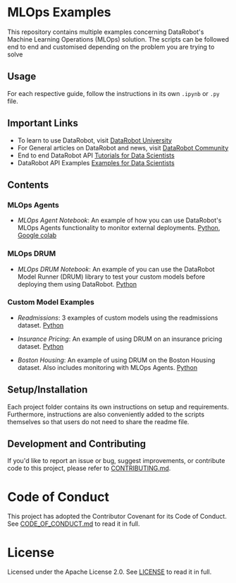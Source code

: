 # MLOps Examples

This repository contains multiple examples concerning DataRobot's Machine Learning Operations (MLOps) solution. The scripts can be followed end to end and customised depending on the problem you are trying to solve

## Usage

For each respective guide, follow the instructions in its own `.ipynb` or `.py` file.

## Important Links

- To learn to use DataRobot, visit [DataRobot University](https://university.datarobot.com/)
- For General articles on DataRobot and news, visit [DataRobot Community](https://community.datarobot.com/)
- End to end DataRobot API [Tutorials for Data Scientists](https://github.com/datarobot-community/tutorials-for-data-scientists)
- DataRobot API Examples [Examples for Data Scientists](https://github.com/datarobot-community/examples-for-data-scientists)

## Contents

### MLOps Agents
- *MLOps Agent Notebook*: An example of how you can use DataRobot's MLOps Agents functionality to monitor external deployments. [Python](https://github.com/datarobot-community/mlops-examples/tree/master/MLOps%20Agent), [Google colab](https://colab.research.google.com/drive/1fS_sy2L96PsHHpSJRGst2ZzNILyIWAbb?usp=sharing#scrollTo=4MHiEsQX8dTP)

### MLOps DRUM
- *MLOps DRUM Notebook*: An example of you can use the DataRobot Model Runner (DRUM) library to test your custom models before deploying them using DataRobot. [Python](https://github.com/datarobot-community/mlops-examples/tree/master/MLOps%20DRUM)

### Custom Model Examples
- *Readmissions*: 3 examples of custom models  using the readmissions dataset. [Python](https://github.com/datarobot-community/mlops-examples/tree/master/Custom%20Model%20Examples/Readmissions)

- *Insurance Pricing*: An example of using DRUM on an insurance pricing dataset. [Python](https://github.com/datarobot-community/mlops-examples/tree/master/Custom%20Model%20Examples/Insurance%20Pricing)

- *Boston Housing*: An example of using DRUM on the Boston Housing dataset. Also includes monitoring with MLOps Agents. [Python](https://github.com/datarobot-community/mlops-examples/tree/master/Custom%20Model%20Examples/Boston%20Housing)

## Setup/Installation

Each project folder contains its own instructions on setup and requirements. Furthermore, instructions are also conveniently added to the scripts themselves so that users do not need to share the readme file.

## Development and Contributing

If you'd like to report an issue or bug, suggest improvements, or contribute code to this project, please refer to [CONTRIBUTING.md](CONTRIBUTING.md).


# Code of Conduct

This project has adopted the Contributor Covenant for its Code of Conduct. 
See [CODE_OF_CONDUCT.md](CODE_OF_CONDUCT.md) to read it in full.

# License

Licensed under the Apache License 2.0. 
See [LICENSE](LICENSE) to read it in full.


